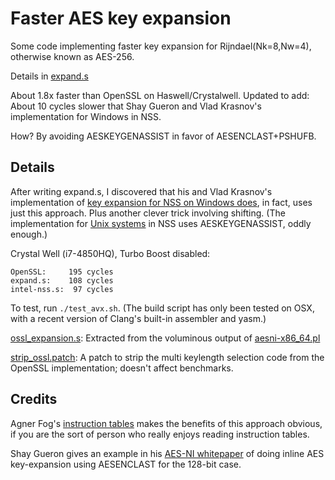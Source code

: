 # Faster AES key expansion

Some code implementing faster key expansion for Rijndael(Nk=8,Nw=4),
otherwise known as AES-256.

Details in [expand.s](https://github.com/coruus/rijn/blob/rijnK8W4/expansion/expand.s)

About 1.8x faster than OpenSSL on Haswell/Crystalwell. Updated to add:
About 10 cycles slower that Shay Gueron and Vlad Krasnov's implementation
for Windows in NSS.

How? By avoiding AESKEYGENASSIST in favor of AESENCLAST+PSHUFB.

## Details

After writing expand.s, I discovered that his and Vlad Krasnov's implementation of [key expansion for NSS on Windows does][nss_masm], in fact, uses just this approach. Plus another clever trick involving shifting. (The implementation for [Unix systems][nss_gas] in NSS uses AESKEYGENASSIST, oddly enough.)

Crystal Well (i7-4850HQ), Turbo Boost disabled:

    OpenSSL:     195 cycles
    expand.s:    108 cycles
    intel-nss.s:  97 cycles

To test, run `./test_avx.sh`. (The build script has only been tested on OSX, with a recent version of Clang's built-in assembler and yasm.)

[ossl_expansion.s](https://github.com/coruus/rijn/blob/rijnK8W4/expansion/ossl_expansion.s): Extracted from the voluminous output of [aesni-x86_64.pl](https://github.com/openssl/openssl/blob/master/crypto/aes/asm/aesni-x86_64.pl)

[strip_ossl.patch](https://github.com/coruus/rijn/blob/rijnK8W4/expansion/strip_ossl.patch): A patch to strip the multi keylength selection code from the OpenSSL implementation; doesn't affect benchmarks.

## Credits

Agner Fog's [instruction tables][agner] makes the benefits of this approach obvious, if you are the sort of person who really enjoys reading instruction tables.

Shay Gueron gives an example in his [AES-NI whitepaper][aesniwp] of doing inline AES key-expansion using AESENCLAST for the 128-bit case.

[nss_gas]: http://hg.mozilla.org/projects/nss/file/044f3e56c4d1/lib/freebl/intel-aes.s#l1580
[nss_masm]: http://hg.mozilla.org/projects/nss/file/044f3e56c4d1/lib/freebl/intel-aes-x64-masm.asm#l435
[agner]: http://agner.org/optimize/
[aesniwp]: https://software.intel.com/en-us/articles/intel-advanced-encryption-standard-aes-instructions-set "Intel® Advanced Encryption Standard (AES) Instructions Set - Rev 3.01"
